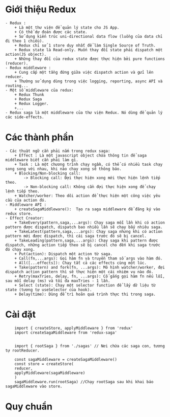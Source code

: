 # Giới thiệu Redux

    - Redux :
        + Là một thư viện để quản lý state cho JS App.
        + Có thể dự đoán được các state.
        + Sử dụng kiến trúc uni-directional data flow (luồng của data chỉ đi theo 1 chiều).
        + Redux chỉ sử 1 store duy nhất để làm Single Source of Truth.
        + Redux state là Read-only. Muốn thay đổi state phải dispatch một action(JS object).
        + Những thay đổi của redux state được thực hiện bởi pure functions (reducer).
    - Redux middleware :
        + Cung cấp một tầng đứng giữa việc dispatch action và gửi lên reducer.
        + Thường sử dụng dùng trong việc logging, reporting, async API và routing...
    - Một số middleware của redux:
        + Redux Thunk
        + Redux Saga
        + Redux Logger.
        +...
    - Redux saga là một middleware của thư viện Redux. Nó dùng để quản lý các side-effects.

# Các thành phần

    - Các thuật ngữ cần phải nắm trong redux saga:
        + Effect : Là một javascript object chứa thông tin để saga middleware biết cần phải làm gì.
        + Task : Là một chương trình chạy ngầm, có thể có nhiều task chạy song song với nhau, khi nào chạy xong sẽ thông báo.
        + Blocking/Non-blocking call:
            -> Blocking call: Đợi thực hiện xong mới thực hiện lệnh tiếp theo.
            -> Non-blocking call: Không cần đợi thực hiện xong để chạy lệnh tiếp theo.
        + Watcher/worker: Theo dõi action để thực hiện một công việc yêu cầu của action đó.
    - Middleware API :
        + createSagaMiddleware():  Tạo ra saga middleware để đăng ký vào redux store.
    - Effect Creator:
        + TakeEvery(pattern,saga,...args): Chạy saga mỗi lần khi có action pattern được dispatch, dispatch bao nhiều lần sẽ chạy bấy nhiêu saga.
        + TakeLatest(pattern,saga,...args): Chạy saga nhưng khi có action pattern mới được dispatch, thì cái saga trước đó sẽ bị cancel.
        + TakeLeading(pattern,saga,...args): Chạy saga khi pattern được dispatch, những action tiếp theo sẽ bị cancel cho đến khi saga trước đó chạy xong.
        + Put(action): Dispatch một action từ saga.
        + Call(fn,...args): Gọi hàm fn và truyền tham số args vào hàm đó.
        + All([...effects]): Chạy tất cả các effects cùng một lúc.
        + Take(pattern) and fork(fn, ...args): Mô hình watcher/worker, đợi dispatch action pattern thì sẽ thực hiện một cái nhiệm vụ nào đó.
        + Retry(maxTries, delay, fn, ...args): Cố gắng gọi hàm fn nếu lỗi, sau mỗi delay (ms) và tối đa maxTries - 1 lần.
        + Select (state): Chạy một selector function để lấy dữ liệu từ state (tương tự useSelector của hook).
        + Delay(time): Dùng để trì hoãn quá trình thực thi trong saga.

# Cài đặt

        import { createStore, applyMiddleware } from 'redux'
        import createSagaMiddleware from 'redux-saga'


        import { rootSaga } from './sagas' // Nơi chứa các saga con, tương tự rootReducer.

        const sagaMiddleware = createSagaMiddleware()
        const store = createStore(
        reducer,
        applyMiddleware(sagaMiddleware)
        )
        sagaMiddleware.run(rootSaga) //Chạy rootSaga sau khi khai báo sagaMiddleware vào store.
# Quy chuẩn

